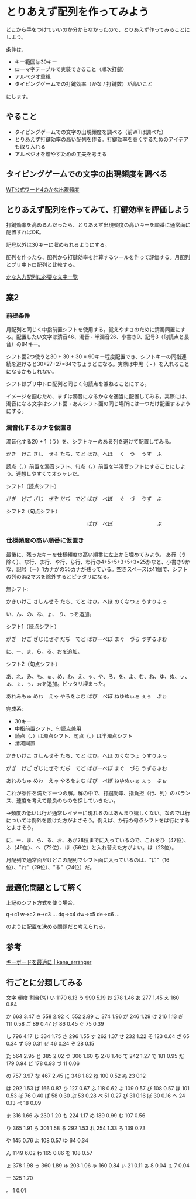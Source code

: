 # とりあえず配列を作ってみよう

どこから手をつけていいのか分からなかったので、とりあえず作ってみることにしよう。

条件は、

- キー範囲は30キー
- ローマ字テーブルで実装できること（順次打鍵）
- アルペジオ重視
- タイピングゲームでの打鍵効率（かな / 打鍵数）が高いこと

にします。

## やること

- タイピングゲームでの文字の出現頻度を調べる（前WTは調べた）
- とりあえず打鍵効率の高い配列を作る。打鍵効率を高くするためのアイデアも取り入れる
- アルペジオを増やすための工夫を考える

## タイピングゲームでの文字の出現頻度を調べる

[WT公式ワード4のかな出現頻度](../data/WT公式ワード4のかな出現頻度.tsv)

## とりあえず配列を作ってみて、打鍵効率を評価しよう

打鍵効率を高めるんだったら、とりあえず出現頻度の高いキーを順番に通常面に配置すればOK。

記号以外は30キーに収められるようにする。

配列を作ったら、配列から打鍵効率を計算するツールを作って評価する。月配列とブリ中トロ配列と比較する。

[かな入力配列に必要な文字一覧](./かな入力配列に必要な文字一覧.md)

## 案2

### 前提条件

月配列と同じく中指前置シフトを使用する。覚えやすさのために清濁同置にする。配置したい文字は清音46、濁音・半濁音26、小書き9、記号3（句読点と長音）の84キー。

シフト面2つ使うと30 + 30 + 30 = 90キー程度配置でき、シフトキーの同指連続を避けると30+27+27=84でちょうどになる。実際は中黒（・）を入れることになるかもしれない。

シフトはブリ中トロ配列と同じく句読点を兼ねることにする。

イメージを掴むため、まずは濁音になるかなを適当に配置してみる。実際には、濁音になる文字はシフト面・あんシフト面の同じ場所には一つだけ配置するようにする。

### 濁音化するカナを仮置き

濁音化する20 + 1（う）を、シフトキーのある列を避けて配置してみる。

かき　けこ さし　せそ
たち、てと はひ。へほ
　く　つ　 うす　ふ　

読点（、）前置を濁音シフト、句点（。）前置を半濁音シフトにすることにしよう。連想しやすくてオシャレだ。

シフト1（読点シフト）

がぎ　げご ざじ　ぜぞ
だぢ　でど ばび　べぼ
　ぐ　づ　 ゔず　ぶ　

シフト2（句点シフト）

　　　　　 　　　　　
　　　　　 ぱぴ　ぺぽ
　　　　　 　　　ぷ　

### 仕様頻度の高い順番に仮置き

最後に、残ったキーを仕様頻度の高い順番に左上から埋めてみよう。 あ行（う除く）、な行、ま行、や行、ら行、わ行の4+5+5+3+5+3=25かなと、小書き9かな、記号（ー）1カナがの35カナが残っている。空きスペースは41個で、シフトの列の3x2マスを除外するとピッタリになる。

無シフト:

かきいけこ さしんせそ
たち、てと はひ。へほ
のくなつょ うすりふっ

い、ん、の、な、ょ、 り、っを追加。

シフト1（読点シフト）

がぎ　げご ざじにぜぞ
だぢ　でど ばびーべぼ
まぐ　づら ゔずるぶお

に、ー、ま、ら、る、おを追加。

シフト2（句点シフト）

あ、れ、み、も、ゅ、め、わ、え、ゃ、や、ろ、を、よ、む、ね、ゆ、ぬ、ぃ、ぁ、ぇ、ぅ、ぉを追加。ピッタリ埋まった。

あれみもゅ めわ　えゃ
やろをよむ ぱぴ　ぺぽ
ねゆぬぃぁ ぇぅ　ぷぉ

完成系:

- 30キー
- 中指前置シフト、句読点兼用
- 読点（、）は濁点シフト、句点（。）は半濁点シフト
- 清濁同置

かきいけこ さしんせそ
たち、てと はひ。へほ
のくなつょ うすりふっ

がぎ　げご ざじにぜぞ
だぢ　でど ばびーべぼ
まぐ　づら ゔずるぶお

あれみもゅ めわ　えゃ
やろをよむ ぱぴ　ぺぽ
ねゆぬぃぁ ぇぅ　ぷぉ

これが条件を満たす一つの解。解の中で、打鍵効率、指負担（行、列）のバランス、速度を考えて最良のものを探していきたい。

→頻度の低いは行が通常レイヤーに現れるのはあんまり嬉しくない。なのでは行については例外を設けた方がよさそう。例えば、か行の句点シフトをぱ行にするとよさそう。

に、ー、ま、ら、る、お、あが28位までに入っているので、これをひ（47位）、ふ（49位）、へ（72位）、ほ（56位）と入れ替えた方がよい。は（23位）。

月配列で通常面だけどこの配列でシフト面に入っているのは、"に"（16位）、"れ"（29位）、"る"（24位）だ。

## 最適化問題として解く

上記のシフト方式を使う場合、

q→c1
w→c2
e→c3
...
dq→c4
dw→c5
de→c6
...

のように配置を決める問題だと考えられる。


## 参考

[キーボードを最適に | kana_arranger](https://mobitan.github.io/kana_arranger/)

## 行ごとに分類してみる

文字    頻度    割合(%)
い      1170    6.13
う      990     5.19
お      278     1.46
あ      277     1.45
え      160     0.84

か      663     3.47
き      558     2.92
く      552     2.89
こ      374     1.96
が      246     1.29
け      216     1.13
ぎ      111     0.58
ご      89      0.47
げ      86      0.45
ぐ      75      0.39

し      796     4.17
じ      334     1.75
さ      296     1.55
す      262     1.37
せ      232     1.22
そ      123     0.64
ざ      65      0.34
ず      59      0.31
ぜ      46      0.24
ぞ      28      0.15

た      564     2.95
と      385     2.02
つ      306     1.60
ち      278     1.46
て      242     1.27
で      181     0.95
だ      179     0.94
ど      178     0.93
づ      11      0.06

の      757     3.97
な      467     2.45
に      348     1.82
ね      100     0.52
ぬ      23      0.12

は      292     1.53
ば      166     0.87
ひ      127     0.67
ふ      118     0.62
ぶ      109     0.57
び      108     0.57
ほ      101     0.53
ぼ      76      0.40
ぱ      58      0.30
ぷ      53      0.28
べ      51      0.27
ぴ      31      0.16
ぽ      30      0.16
へ      24      0.13
ぺ      18      0.09

ま      316     1.66
み      230     1.20
も      224     1.17
め      189     0.99
む      107     0.56

り      365     1.91
ら      301     1.58
る      292     1.53
れ      254     1.33
ろ      139     0.73

や      145     0.76
よ      108     0.57
ゆ      64      0.34

ん      1149    6.02
わ      165     0.86
を      108     0.57

ょ      378     1.98
っ      360     1.89
ゅ      203     1.06
ゃ      160     0.84
ぃ      21      0.11
ぁ      8       0.04
ぇ      7       0.04

ー      325     1.70

。      1       0.01

